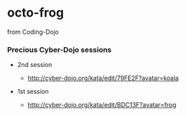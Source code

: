 # octo-frog
from Coding-Dojo 


### Precious Cyber-Dojo sessions
- 2nd session
  - http://cyber-dojo.org/kata/edit/79FE2F?avatar=koala

- 1st session 
  - http://cyber-dojo.org/kata/edit/BDC13F?avatar=frog
